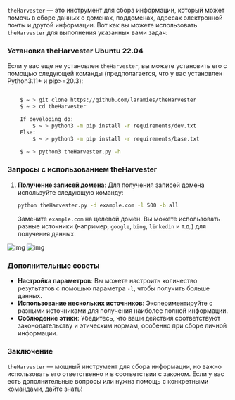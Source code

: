 `theHarvester` — это инструмент для сбора информации, который может помочь в сборе данных о доменах, поддоменах, адресах электронной почты и другой информации. Вот как вы можете использовать `theHarvester` для выполнения указанных вами задач:

### Установка theHarvester Ubuntu 22.04

Если у вас еще не установлен `theHarvester`, вы можете установить его с помощью следующей команды (предполагается, что у вас установлен Python3.11+ и pip>=20.3):

```bash

    $ ~ > git clone https://github.com/laramies/theHarvester 
    $ ~ > cd theHarvester

    If developing do:
        $ ~ > python3 -m pip install -r requirements/dev.txt
    Else:
        $ ~ > python3 -m pip install -r requirements/base.txt

    $ ~ > python3 theHarvester.py -h  
```

### Запросы с использованием theHarvester

1. **Получение записей домена**:
   Для получения записей домена используйте следующую команду:

   ```bash
   python theHarvester.py -d example.com -l 500 -b all
   ```

   Замените `example.com` на целевой домен. Вы можете использовать разные источники (например, `google`, `bing`, `linkedin` и т.д.) для получения данных.

![img](/💀Task34/img/img1.png)
![img](/💀Task34/img/img2.png)

### Дополнительные советы

- **Настройка параметров**: Вы можете настроить количество результатов с помощью параметра `-l`, чтобы получить больше данных.
- **Использование нескольких источников**: Экспериментируйте с разными источниками для получения наиболее полной информации.
- **Соблюдение этики**: Убедитесь, что ваши действия соответствуют законодательству и этическим нормам, особенно при сборе личной информации.

### Заключение

`theHarvester` — мощный инструмент для сбора информации, но важно использовать его ответственно и в соответствии с законом. Если у вас есть дополнительные вопросы или нужна помощь с конкретными командами, дайте знать!